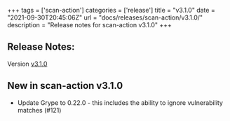 +++
tags = ['scan-action']
categories = ['release']
title = "v3.1.0"
date = "2021-09-30T20:45:06Z"
url = "docs/releases/scan-action/v3.1.0/"
description = "Release notes for scan-action v3.1.0"
+++

## Release Notes:
Version [v3.1.0](https://github.com/anchore/scan-action/releases/tag/v3.1.0)

## New in scan-action v3.1.0

- Update Grype to 0.22.0 - this includes the ability to ignore vulnerability matches (#121)
